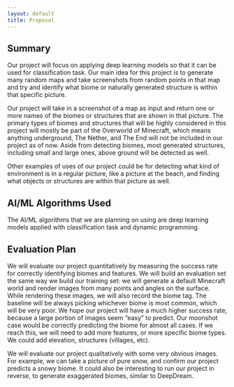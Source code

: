 ```yaml
---
layout: default
title: Proposal
---
```

	
## Summary

Our project will focus on applying deep learning models so that it can be used for classification task. Our main idea for this project is to generate many random maps and take screenshots from random points in that map and try and identify what biome or naturally generated structure is within that specific picture. 

Our project will take in a screenshot of a map as input and return one or more names of the biomes or structures that are shown in that picture. The primary types of biomes and structures that will be highly considered in this project will mostly be part of the Overworld of Minecraft, which means anything underground, The Nether, and The End will not be included in our project as of now. Aside from detecting biomes, most generated structures, including small and large ones, above ground will be detected as well. 

Other examples of uses of our project could be for detecting what kind of environment is in a regular picture, like a picture at the beach, and finding what objects or structures are within that picture as well. 

## AI/ML Algorithms Used

The AI/ML algorithms that we are planning on using are deep learning models applied with classification task and dynamic programming. 

## Evaluation Plan

We will evaluate our project quantitatively by measuring the success rate for correctly identifying biomes and features.
We will build an evaluation set the same way we build our training set:
we will generate a default Minecraft world and render images from many points and angles on the surface.
While rendering these images, we will also record the biome tag. The baseline will be always picking whichever biome is most common,
which will be very poor. We hope our project will have a much higher success rate,
because a large portion of images seem “easy” to predict.
Our moonshot case would be correctly predicting the biome for almost all cases.
If we reach this, we will need to add more features, or more specific biome types.
We could add elevation, structures (villages, etc).

We will evaluate our project qualitatively with some very obvious images.
For example, we can take a picture of pure snow, and confirm our project predicts a snowy biome.
It could also be interesting to run our project in reverse, to generate exaggerated biomes, similar to DeepDream.
